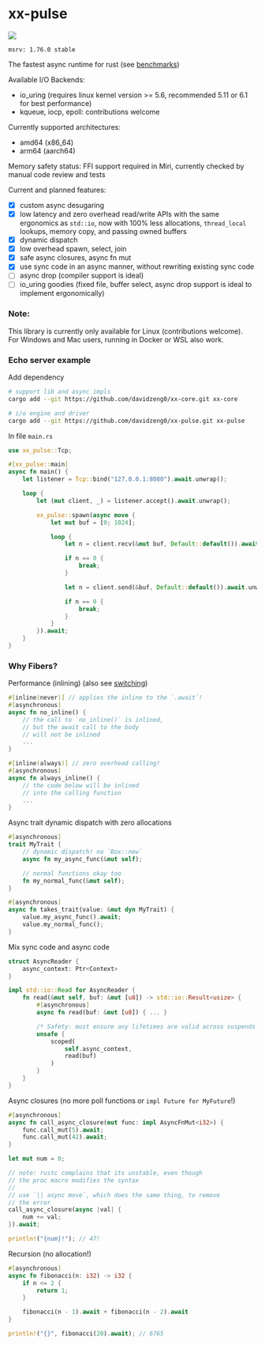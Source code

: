 # xx-pulse

![](https://github.com/davidzeng0/xx-pulse/actions/workflows/build.yml/badge.svg?event=push)

`msrv: 1.76.0 stable`

The fastest async runtime for rust (see [benchmarks](./benchmarks/README.md))

Available I/O Backends:
- io_uring (requires linux kernel version >= 5.6, recommended 5.11 or 6.1 for best performance)
- kqueue, iocp, epoll: contributions welcome

Currently supported architectures:
- amd64 (x86_64)
- arm64 (aarch64)

Memory safety status: FFI support required in Miri, currently checked by manual code review and tests

Current and planned features:
- [x] custom async desugaring
- [x] low latency and zero overhead read/write APIs with the same ergonomics as `std::io`, now with 100% less allocations, `thread_local` lookups, memory copy, and passing owned buffers
- [x] dynamic dispatch
- [x] low overhead spawn, select, join
- [x] safe async closures, async fn mut
- [x] use sync code in an async manner, without rewriting existing sync code
- [ ] async drop (compiler support is ideal)
- [ ] io_uring goodies (fixed file, buffer select, async drop support is ideal to implement ergonomically)

### Note:
This library is currently only available for Linux (contributions welcome).<br>
For Windows and Mac users, running in Docker or WSL also work.

### Echo server example

Add dependency
```sh
# support lib and async impls
cargo add --git https://github.com/davidzeng0/xx-core.git xx-core

# i/o engine and driver
cargo add --git https://github.com/davidzeng0/xx-pulse.git xx-pulse
```

In file `main.rs`
```rust
use xx_pulse::Tcp;

#[xx_pulse::main]
async fn main() {
    let listener = Tcp::bind("127.0.0.1:8080").await.unwrap();

    loop {
        let (mut client, _) = listener.accept().await.unwrap();

        xx_pulse::spawn(async move {
            let mut buf = [0; 1024];

            loop {
                let n = client.recv(&mut buf, Default::default()).await.unwrap();

                if n == 0 {
                    break;
                }

                let n = client.send(&buf, Default::default()).await.unwrap();

                if n == 0 {
                    break;
                }
            }
        }).await;
    }
}
```

### Why Fibers?

Performance (inlining) (also see [switching](https://github.com/davidzeng0/xx-core/blob/main/src/coroutines/README.md))
```rust
#[inline(never)] // applies the inline to the `.await`!
#[asynchronous]
async fn no_inline() {
    // the call to `no_inline()` is inlined,
    // but the await call to the body
    // will not be inlined
    ...
}

#[inline(always)] // zero overhead calling!
#[asynchronous]
async fn always_inline() {
    // the code below will be inlined
    // into the calling function
    ...
}
```

Async trait dynamic dispatch with zero allocations
```rust
#[asynchronous]
trait MyTrait {
    // dynamic dispatch! no `Box::new`
    async fn my_async_func(&mut self);

    // normal functions okay too
    fn my_normal_func(&mut self);
}

#[asynchronous]
async fn takes_trait(value: &mut dyn MyTrait) {
    value.my_async_func().await;
    value.my_normal_func();
}
```

Mix sync code and async code
```rust
struct AsyncReader {
    async_context: Ptr<Context>
}

impl std::io::Read for AsyncReader {
    fn read(&mut self, buf: &mut [u8]) -> std::io::Result<usize> {
        #[asynchronous]
        async fn read(buf: &mut [u8]) { ... }

        /* Safety: must ensure any lifetimes are valid across suspends */
        unsafe {
            scoped(
                self.async_context,
                read(buf)
            )
        }
    }
}
```

Async closures (no more poll functions or `impl Future for MyFuture`!)
```rust
#[asynchronous]
async fn call_async_closure(mut func: impl AsyncFnMut<i32>) {
    func.call_mut(5).await;
    func.call_mut(42).await;
}

let mut num = 0;

// note: rustc complains that its unstable, even though
// the proc macro modifies the syntax
//
// use `|| async move`, which does the same thing, to remove
// the error
call_async_closure(async |val| {
    num += val;
}).await;

println!("{num}!"); // 47!
```

Recursion (no allocation!)
```rust
#[asynchronous]
async fn fibonacci(n: i32) -> i32 {
    if n <= 2 {
        return 1;
    }

    fibonacci(n - 1).await + fibonacci(n - 2).await
}

println!("{}", fibonacci(20).await); // 6765
```